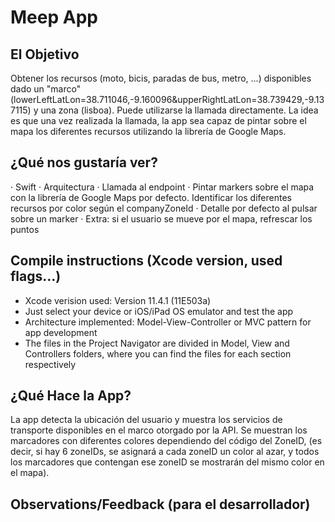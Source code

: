 
#  Meep App

## El Objetivo

Obtener los recursos (moto, bicis, paradas de bus, metro, ...) disponibles dado un "marco" (lowerLeftLatLon=38.711046,-9.160096&upperRightLatLon=38.739429,-9.137115) y una zona (lisboa). Puede utilizarse la llamada directamente. La idea es que una vez realizada la llamada, la app sea capaz de pintar sobre el mapa los diferentes recursos utilizando la librería de Google Maps.


## ¿Qué nos gustaría ver?
· Swift
· Arquitectura
· Llamada al endpoint
· Pintar markers sobre el mapa con la librería de Google Maps por defecto. Identificar los diferentes recursos por color según el companyZoneId
· Detalle por defecto al pulsar sobre un marker
· Extra: si el usuario se mueve por el mapa, refrescar los puntos



## Compile instructions (Xcode version, used flags...)

* Xcode verision used: Version 11.4.1 (11E503a)
* Just select your device or iOS/iPad OS emulator and test the app  
* Architecture implemented: Model-View-Controller or MVC pattern for app development
* The files in the Project Navigator are divided in Model, View and Controllers folders, where you can find the files for each section respectively



## ¿Qué Hace la App?

La app detecta la ubicación del usuario y muestra los servicios de transporte disponibles en el marco otorgado por la API. Se muestran los marcadores con diferentes colores dependiendo del código del ZoneID, (es decir, si hay 6 zoneIDs, se asignará a cada zoneID un color al azar, y todos los marcadores que contengan ese zoneID se mostrarán del mismo color en el mapa). 


## Observations/Feedback (para el desarrollador)
